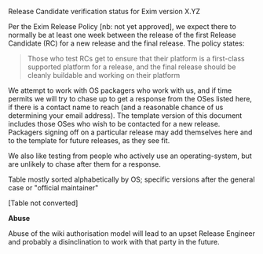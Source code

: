 Release Candidate verification status for Exim version X.YZ

Per the Exim Release Policy [nb: not yet approved], we expect there to
normally be at least one week between the release of the first Release
Candidate (RC) for a new release and the final release. The policy
states:

> Those who test RCs get to ensure that their platform is a first-class supported platform for a release, and the final release should be cleanly buildable and working on their platform

We attempt to work with OS packagers who work with us, and if time
permits we will try to chase up to get a response from the OSes listed
here, if there is a contact name to reach (and a reasonable chance of us
determining your email address). The template version of this document
includes those OSes who wish to be contacted for a new release.
Packagers signing off on a particular release may add themselves here
and to the template for future releases, as they see fit.

We also like testing from people who actively use an operating-system,
but are unlikely to chase after them for a response.

Table mostly sorted alphabetically by OS; specific versions after the
general case or "official maintainer"

[Table not converted]

**Abuse**

Abuse of the wiki authorisation model will lead to an upset Release
Engineer and probably a disinclination to work with that party in the
future.
